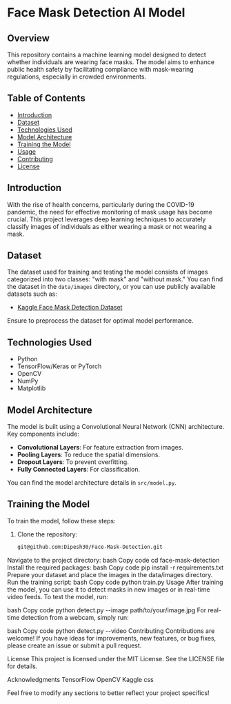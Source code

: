 # Face Mask Detection AI Model

## Overview

This repository contains a machine learning model designed to detect whether individuals are wearing face masks. The model aims to enhance public health safety by facilitating compliance with mask-wearing regulations, especially in crowded environments.

## Table of Contents

- [Introduction](#introduction)
- [Dataset](#dataset)
- [Technologies Used](#technologies-used)
- [Model Architecture](#model-architecture)
- [Training the Model](#training-the-model)
- [Usage](#usage)
- [Contributing](#contributing)
- [License](#license)

## Introduction

With the rise of health concerns, particularly during the COVID-19 pandemic, the need for effective monitoring of mask usage has become crucial. This project leverages deep learning techniques to accurately classify images of individuals as either wearing a mask or not wearing a mask.

## Dataset

The dataset used for training and testing the model consists of images categorized into two classes: "with mask" and "without mask." You can find the dataset in the `data/images` directory, or you can use publicly available datasets such as:

- [Kaggle Face Mask Detection Dataset](https://www.kaggle.com/datasets/ashishpatel26/face-mask-detection)

Ensure to preprocess the dataset for optimal model performance.

## Technologies Used

- Python
- TensorFlow/Keras or PyTorch
- OpenCV
- NumPy
- Matplotlib

## Model Architecture

The model is built using a Convolutional Neural Network (CNN) architecture. Key components include:

- **Convolutional Layers**: For feature extraction from images.
- **Pooling Layers**: To reduce the spatial dimensions.
- **Dropout Layers**: To prevent overfitting.
- **Fully Connected Layers**: For classification.

You can find the model architecture details in `src/model.py`.

## Training the Model

To train the model, follow these steps:

1. Clone the repository:
   ```bash
   git@github.com:Dipesh30/Face-Mask-Detection.git
Navigate to the project directory:
bash
Copy code
cd face-mask-detection
Install the required packages:
bash
Copy code
pip install -r requirements.txt
Prepare your dataset and place the images in the data/images directory.
Run the training script:
bash
Copy code
python train.py
Usage
After training the model, you can use it to detect masks in new images or in real-time video feeds. To test the model, run:

bash
Copy code
python detect.py --image path/to/your/image.jpg
For real-time detection from a webcam, simply run:

bash
Copy code
python detect.py --video
Contributing
Contributions are welcome! If you have ideas for improvements, new features, or bug fixes, please create an issue or submit a pull request.

License
This project is licensed under the MIT License. See the LICENSE file for details.

Acknowledgments
TensorFlow
OpenCV
Kaggle
css

Feel free to modify any sections to better reflect your project specifics!
